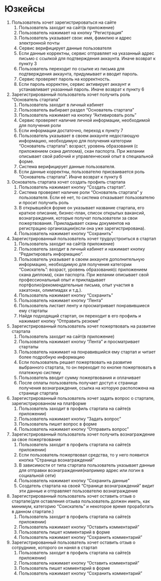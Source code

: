 # Юзкейсы

1. Пользователь хочет зарегистрироваться на сайте
    1. Пользователь заходит на сайт(в приложение)
    2. Пользователь нажимает на кнопку “Регистрация”
    3. Пользователь указывает свои: имя, фамилию и адрес электронной почты
    4. Сервис верифицирует данные пользователя
    5. Если данные корректны, сервис отправляет на указанный адрес письмо с ссылкой для подтверждения аккаунта. Иначе возврат к пункту 3
    6. Пользователь переходит по ссылке из письма для подтверждения аккаунта, придумывает и вводит пароль.
    7. Сервис проверяет пароль на корректность.
    8. Если пароль корректен, сервис активирует аккаунт и устанавливает указанный пароль. Иначе возврат к пункту 6
2. Зарегистрированный пользователь хочет получить роль “Основатель стартапа”
    1. Пользователь заходит в личный кабинет
    2. Пользователь выбирает раздел “Основатель стартапа”
    3. Пользователь нажимает на кнопку “Активировать роль”
    4. Сервис проверяет наличие личной информации, необходимой для получения роли
    5. Если информации достаточно, переход к пункту 7
    6. Пользователь указывает в своем аккаунте недостающую информацию, необходимую для получения категории “Основатель стартапа”: возраст, уровень образования (с приложением скана диплома), скан паспорта. При желании описывает свой рабочий и управленческий опыт в специальной форме.
    7. Система верифицирует данные пользователя.
    8. Если данные корректны, пользователю присваивается роль “Основатель стартапа”. Иначе возврат к пункту 6
3. Основатель стартапа хочет создать профиль стартапа
    1. Пользователь нажимает кнопку “Создать стартап”.
    2. Система проверяет наличие роли “Основатель стартапа” у пользователя. Если её нет, то система отказывает пользователю и просит получить роль
    3. В открывшейся форме он указывает название стартапа, его краткое описание, бизнес-план, список открытых вакансий, вознаграждения, которые получат пользователи за свои пожертвования. Прикладывает сканы документов на регистрацию организации(если она уже зарегистрирована).
    4. Пользователь нажимает кнопку “Сохранить”
4. Зарегистрированный пользователь хочет трудоустроиться в стартап
    1. Пользователь заходит на сайт(в приложение)
    2. Пользователь заходит в личный кабинет и нажимает кнопку “Редактировать информацию”.
    3. Пользователь указывает в своем аккаунте дополнительную информацию, необходимую для получения категории “Соискатель”: возраст, уровень образования(с приложением скана диплома), скан паспорта. При желании описывает свой профессиональный опыт и прикладывает портфолио(рекомендательные письма, опыт участия в хакатонах, олимпиадах и т.д.). 
    4. Пользователь нажимает кнопку “Сохранить”
    5. Пользователь нажимает кнопку “Лента”
    6. Пользователь листает ленту и просматривает понравившиеся ему стартапы
    7. Найдя подходящий стартап, он переходит в его профиль и нажимает кнопку “Отправить резюме”
5. Зарегистрированный пользователь хочет пожертвовать на развитие стартапа
    1. Пользователь заходит на сайт(в приложение)
    2. Пользователь нажимает кнопку “Лента”  и просматривает стартапы
    3. Пользователь нажимает на понравившийся ему стартап и читает более подробную информацию
    4. Если пользователь решает пожертвовать на развитие выбранного стартапа, то он переходит по кнопке пожертвовать в платежную систему 
    5. Пользователь вводит сумму пожертвования и оплачивает
    6. После оплаты пользователь получает доступ к странице получения вознаграждения, ссылка на которую расположена на странице стартапа
6. Зарегистрированный пользователь хочет задать вопрос о стартапе, зарегистрированном на платформе
    1. Пользователь заходит в профиль стартапа на сайте(в приложении)
    2. Пользователь нажимает кнопку “Задать вопрос”
    3. Пользователь пишет вопрос в форме
    4. Пользователь нажимает кнопку “Отправить вопрос”
7. Зарегистрированный пользователь хочет получить вознаграждение за свое пожертвование
    1. Пользователь заходит в профиль стартапа на сайте(в приложении)
    2. Если пользователь пожертвовал средства, то у него появится кнопка “Страница вознаграждений”
    3. В зависимости от типа стартапа пользователь указывает данные для отправки вознаграждения(например адрес или логин в социальной сети)
    4. Пользователь нажимает кнопку “Сохранить данные”
    5. Создатель стартапа на своей “Странице вознаграждений” видит эти данные и отправляет пользователю вознаграждение
8. Зарегистрированный пользователь хочет оставить отзыв о стартапе(для оставления отзыва пользователь должен иметь, как минимум, категорию “Соискатель” и некоторое время проработать в данном стартапе.)
    1. Пользователь заходит в профиль стартапа на сайте(в приложении)
    2. Пользователь нажимает кнопку “Оставить комментарий”
    3. Пользователь пишет комментарий в форме
    4. Пользователь нажимает кнопку “Сохранить комментарий”
9. Зарегистрированный пользователь хочет оставить отзыв о сотруднике, которого он нанял в стартап
    1. Пользователь заходит в профиль стартапа на сайте(в приложении)
    2. Пользователь нажимает кнопку “Оставить комментарий”
    3. Пользователь пишет комментарий в форме
    4. Пользователь нажимает кнопку “Сохранить комментарий”
